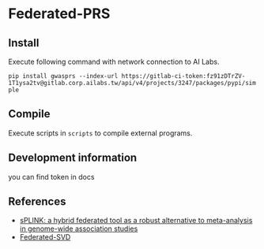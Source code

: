 # Federated-PRS

## Install

Execute following command with network connection to AI Labs.

`pip install gwasprs --index-url https://gitlab-ci-token:fz91zDTrZV-1T1ysa2tv@gitlab.corp.ailabs.tw/api/v4/projects/3247/packages/pypi/simple`

## Compile

Execute scripts in `scripts` to compile external programs.

## Development information

you can find token in docs


## References

- [sPLINK: a hybrid federated tool as a robust alternative to meta-analysis in genome-wide association studies](https://genomebiology.biomedcentral.com/articles/10.1186/s13059-021-02562-1)
- [Federated-SVD](https://arxiv.org/pdf/2205.12109.pdf)
